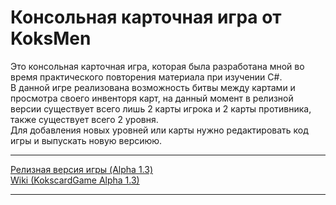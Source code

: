 # Консольная карточная игра от KoksMen
Это консольная карточная игра, которая была разработана мной во время практического повторения материала при изучении C#.  
В данной игре реализована возможность битвы между картами и просмотра своего инвенторя карт, на данный момент в релизной версии существует всего лишь 2 карты игрока и 2 карты противника, также существует всего 2 уровня.  
Для добавления новых уровней или карты нужно редактировать код  игры и выпускать новую версиюю.

____
[Релизная версия игры (Alpha 1.3)](https://github.com/KoksMen/KoksCardGameConsole/releases/tag/KoksRelease)  
[Wiki (KokscardGame Alpha 1.3)](https://github.com/KoksMen/KoksCardGameConsole/wiki/RU-INFO)
____
